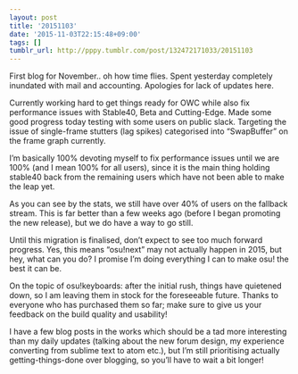 ```yaml
---
layout: post
title: '20151103'
date: '2015-11-03T22:15:48+09:00'
tags: []
tumblr_url: http://pppy.tumblr.com/post/132472171033/20151103
---
```

First blog for November.. oh how time flies. Spent yesterday completely inundated with mail and accounting. Apologies for lack of updates here.

Currently working hard to get things ready for OWC while also fix performance issues with Stable40, Beta and Cutting-Edge. Made some good progress today testing with some users on public slack. Targeting the issue of single-frame stutters (lag spikes) categorised into “SwapBuffer” on the frame graph currently.

I’m basically 100% devoting myself to fix performance issues until we are 100% (and I mean 100% for all users), since it is the main thing holding stable40 back from the remaining users which have not been able to make the leap yet.

As you can see by the stats, we still have over 40% of users on the fallback stream. This is far better than a few weeks ago (before I began promoting the new release), but we do have a way to go still.

Until this migration is finalised, don’t expect to see too much forward progress. Yes, this means “osu!next” may not actually happen in 2015, but hey, what can you do? I promise I’m doing everything I can to make osu! the best it can be.

On the topic of osu!keyboards: after the initial rush, things have quietened down, so I am leaving them in stock for the foreseeable future. Thanks to everyone who has purchased them so far; make sure to give us your feedback on the build quality and usability!

I have a few blog posts in the works which should be a tad more interesting than my daily updates (talking about the new forum design, my experience converting from sublime text to atom etc.), but I’m still prioritising actually getting-things-done over blogging, so you’ll have to wait a bit longer!
